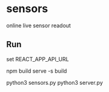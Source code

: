 # sensors
online live sensor readout

## Run
set REACT_APP_API_URL

npm build
serve -s build

python3 sensors.py
python3 server.py
